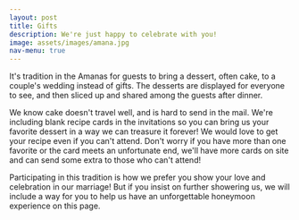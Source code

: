 ```yaml
---
layout: post
title: Gifts
description: We're just happy to celebrate with you!
image: assets/images/amana.jpg
nav-menu: true
---
```


It's tradition in the Amanas for guests to bring a dessert, often cake, to a couple's wedding instead of gifts. The desserts are displayed for everyone to see, and then sliced up and shared among the guests after dinner. 

We know cake doesn't travel well, and is hard to send in the mail. We're including blank recipe cards in the invitations so you can bring us your favorite dessert in a way we can treasure it forever! We would love to get your recipe even if you can't attend. Don't worry if you have more than one favorite or the card meets an unfortunate end, we'll have more cards on site and can send some extra to those who can't attend! 

Participating in this tradition is how we prefer you show your love and celebration in our marriage! But if you insist on further showering us, we will include a way for you to help us have an unforgettable honeymoon experience on this page. 